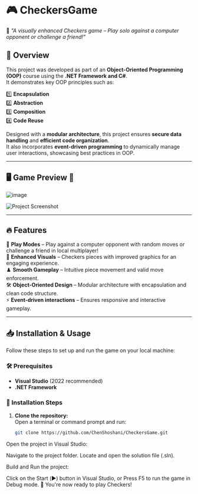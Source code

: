 # 🎮 CheckersGame  
📌 *"A visually enhanced Checkers game – Play solo against a computer opponent or challenge a friend!"*  

## 📜 Overview  
This project was developed as part of an **Object-Oriented Programming (OOP)** course using the **.NET Framework and C#**.  
It demonstrates key OOP principles such as:  

1️⃣ **Encapsulation**  
2️⃣ **Abstraction**  
3️⃣ **Composition**  
4️⃣ **Code Reuse**  

Designed with a **modular architecture**, this project ensures **secure data handling** and **efficient code organization**.  
It also incorporates **event-driven programming** to dynamically manage user interactions, showcasing best practices in OOP.  

---

## 🖥️ Game Preview 🎥  

![image](https://github.com/user-attachments/assets/b70e5eab-9458-4fdf-bb27-d08821cb416f)


![Project Screenshot](https://github.com/user-attachments/assets/69482bff-0a9c-43ce-9534-f3e318f66142) 

---

## 🔥 Features  
🎲 **Play Modes** – Play against a computer opponent with random moves or challenge a friend in local multiplayer!  
🎨 **Enhanced Visuals** – Checkers pieces with improved graphics for an engaging experience.  
♟️ **Smooth Gameplay** – Intuitive piece movement and valid move enforcement.  
🛠️ **Object-Oriented Design** – Modular architecture with encapsulation and clean code structure.  
⚡ **Event-driven interactions** – Ensures responsive and interactive gameplay.  

---

## 📥 Installation & Usage  

Follow these steps to set up and run the game on your local machine:  

### 🛠️ Prerequisites  
- **Visual Studio** (2022 recommended)  
- **.NET Framework** 

### 📌 Installation Steps  

1. **Clone the repository:**  
   Open a terminal or command prompt and run:  
   ```bash
   git clone https://github.com/ChenShoshani/CheckersGame.git
Open the project in Visual Studio:

Navigate to the project folder.
Locate and open the solution file (.sln).

Build and Run the project:

Click on the Start (▶️) button in Visual Studio, or
Press F5 to run the game in Debug mode.
🚀 You're now ready to play Checkers!
